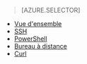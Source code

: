 ﻿> [AZURE.SELECTOR]
- [Vue d'ensemble](hdinsight-use-mapreduce.md)
- [SSH](hdinsight-hadoop-use-mapreduce-ssh.md)
- [PowerShell](hdinsight-hadoop-use-mapreduce-powershell.md)
- [Bureau à distance](hdinsight-hadoop-use-mapreduce-remote-desktop.md)
- [Curl](hdinsight-hadoop-use-mapreduce-curl.md)
<!--HONumber=47-->
